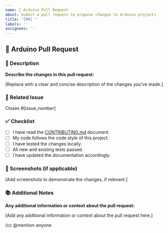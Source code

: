 ```yaml
---
name: 🚀 Arduino Pull Request
about: Submit a pull request to propose changes to Arduino projects
title: "[PR] "
labels: ''
assignees: ''
---
```


## 🚀 Arduino Pull Request

### 📝 Description

**Describe the changes in this pull request:**

[Replace with a clear and concise description of the changes you've made.]

### 🔗 Related Issue

Closes #[issue_number]  <!-- Replace with the issue number this PR addresses -->

### ✅ Checklist

- [ ] I have read the [CONTRIBUTING.md](CONTRIBUTING.md) document.
- [ ] My code follows the code style of this project.
- [ ] I have tested the changes locally.
- [ ] All new and existing tests passed.
- [ ] I have updated the documentation accordingly.

### 📸 Screenshots (if applicable)

[Add screenshots to demonstrate the changes, if relevant.]

### 📚 Additional Notes

**Any additional information or context about the pull request:**

[Add any additional information or context about the pull request here.]

/cc @mention-anyone

